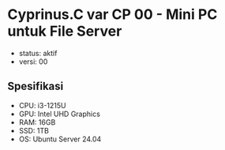 # Cyprinus.C var CP 00 - Mini PC untuk File Server

- status: aktif
- versi: 00

## Spesifikasi

- CPU: i3-1215U
- GPU: Intel UHD Graphics
- RAM: 16GB
- SSD: 1TB
- OS: Ubuntu Server 24.04


